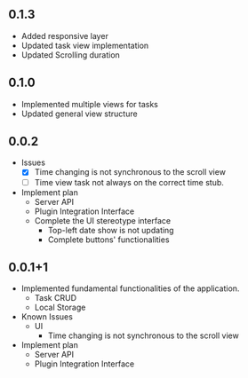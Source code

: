 ## 0.1.3

- Added responsive layer
- Updated task view implementation
- Updated Scrolling duration

## 0.1.0

- Implemented multiple views for tasks
- Updated general view structure

## 0.0.2

- Issues
  - [x] Time changing is not synchronous to the scroll view
  - [ ] Time view task not always on the correct time stub.
- Implement plan
  - Server API
  - Plugin Integration Interface
  - Complete the UI stereotype interface
    * Top-left date show is not updating
    * Complete buttons' functionalities

## 0.0.1+1
- Implemented fundamental functionalities of the application.
  - Task CRUD
  - Local Storage
- Known Issues
  - UI
    - Time changing is not synchronous to the scroll view
- Implement plan
  - Server API
  - Plugin Integration Interface